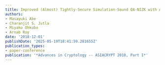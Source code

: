 ```yaml
---
title: Improved (Almost) Tightly-Secure Simulation-Sound QA-NIZK with Applications
authors:
- Masayuki Abe
- Charanjit S. Jutla
- Miyako Ohkubo
- Arnab Roy
date: '2018-12-01'
publishDate: '2025-05-19T18:41:59.281655Z'
publication_types:
- paper-conference
publication: '*Advances in Cryptology -- ASIACRYPT 2018, Part I*'
---
```

